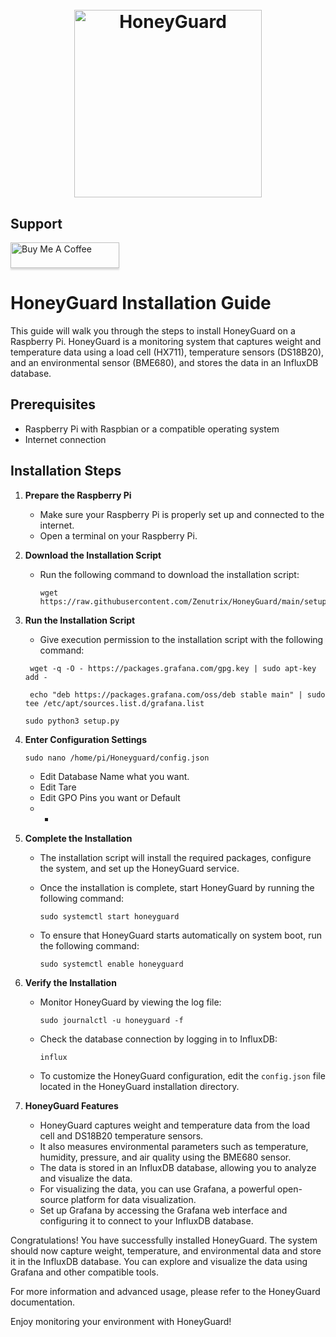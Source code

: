 
<h1 align="center">
  <br>
  <a href="http://honeyguard.schoepf-tirol.at"><img src="https://honeyguard.schoepf-tirol.at/img/Logow.png" alt="HoneyGuard" width="300"></a>
</h1>

## Support

<a href="https://buymeacoffee.com/thomas.austria" target="_blank"><img src="https://www.buymeacoffee.com/assets/img/custom_images/purple_img.png" alt="Buy Me A Coffee" style="height: 41px !important;width: 174px !important;box-shadow: 0px 3px 2px 0px rgba(190, 190, 190, 0.5) !important;-webkit-box-shadow: 0px 3px 2px 0px rgba(190, 190, 190, 0.5) !important;" ></a>

# HoneyGuard Installation Guide

This guide will walk you through the steps to install HoneyGuard on a Raspberry Pi. HoneyGuard is a monitoring system that captures weight and temperature data using a load cell (HX711), temperature sensors (DS18B20), and an environmental sensor (BME680), and stores the data in an InfluxDB database.

## Prerequisites

- Raspberry Pi with Raspbian or a compatible operating system
- Internet connection

## Installation Steps

1. **Prepare the Raspberry Pi**
   - Make sure your Raspberry Pi is properly set up and connected to the internet.
   - Open a terminal on your Raspberry Pi.

2. **Download the Installation Script**
   - Run the following command to download the installation script:
     ```
     wget https://raw.githubusercontent.com/Zenutrix/HoneyGuard/main/setup.py
     ```

3. **Run the Installation Script**
   - Give execution permission to the installation script with the following command:
    ```
     wget -q -O - https://packages.grafana.com/gpg.key | sudo apt-key add -
    ```
    ```
     echo "deb https://packages.grafana.com/oss/deb stable main" | sudo tee /etc/apt/sources.list.d/grafana.list
     ```
     ```
     sudo python3 setup.py
     ```

4. **Enter Configuration Settings**
     ```
     sudo nano /home/pi/Honeyguard/config.json
     ```
   - Edit Database Name what you want.
   - Edit Tare
   - Edit GPO Pins you want or Default
   - 
     - 

5. **Complete the Installation**
   - The installation script will install the required packages, configure the system, and set up the HoneyGuard service.
   - Once the installation is complete, start HoneyGuard by running the following command:
     ```
     sudo systemctl start honeyguard
     ```

   - To ensure that HoneyGuard starts automatically on system boot, run the following command:
     ```
     sudo systemctl enable honeyguard
     ```

6. **Verify the Installation**
   - Monitor HoneyGuard by viewing the log file:
     ```
     sudo journalctl -u honeyguard -f
     ```

   - Check the database connection by logging in to InfluxDB:
     ```
     influx
     ```

   - To customize the HoneyGuard configuration, edit the `config.json` file located in the HoneyGuard installation directory.

7. **HoneyGuard Features**
   - HoneyGuard captures weight and temperature data from the load cell and DS18B20 temperature sensors.
   - It also measures environmental parameters such as temperature, humidity, pressure, and air quality using the BME680 sensor.
   - The data is stored in an InfluxDB database, allowing you to analyze and visualize the data.
   - For visualizing the data, you can use Grafana, a powerful open-source platform for data visualization.
   - Set up Grafana by accessing the Grafana web interface and configuring it to connect to your InfluxDB database.

Congratulations! You have successfully installed HoneyGuard. The system should now capture weight, temperature, and environmental data and store it in the InfluxDB database. You can explore and visualize the data using Grafana and other compatible tools.

For more information and advanced usage, please refer to the HoneyGuard documentation.

Enjoy monitoring your environment with HoneyGuard!
